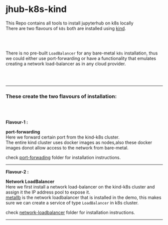 # jhub-k8s-kind

This Repo contains all tools to install jupyterhub on k8s locally
<br>
There are two flavours of `k8s` both are installed using [kind](https://kind.sigs.k8s.io/).

<br>
<br>

There is no pre-built `LoadBalancer` for any bare-metal `k8s` installation, thus we could either use port-forwarding or have a functionality that emulates creating a network load-balancer as in any cloud provider.

<br>
<br>

---

### These create the two flavours of installation:

<br>
<br>

**Flavour-1 :** 

**<p>port-forwarding<br>**
Here we forward certain port from the kind-k8s cluster.<br>
The entire kind cluster uses docker images as nodes,also these docker images donot allow access to the network from bare-metal.<br>

check [port-forwading](./) folder for installation instructions.
</p>

---

**Flavour-2 :** 

**<p>Network LoadBalancer<br>**
Here we first install a network load-balancer on the kind-k8s cluster and assign it the IP address pool to expose it.<br>
[metallb](https://metallb.universe.tf/) is the network loadbalancer that is installed in the demo, this makes sure we can create a service of type `LoadBalancer` in k8s cluster.
<br>

check [network-loadbalancer](./network-loadbalancer/) folder for installation instructions.
</p>


---